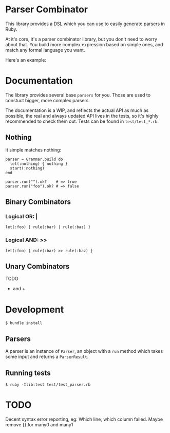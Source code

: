 # Parser Combinator
This library provides a DSL which you can use to easily generate parsers in
Ruby.

At it's core, it's a parser combinator library, but you don't need to worry
about that. You build more complex expression based on simple ones, and match
any formal language you want.

Here's an example:

# Documentation
The library provides several base `parsers` for you. Those are used to constuct
bigger, more complex parsers.

The documentation is a WIP, and reflects the actual API as much as possible, the
real and always updated API lives in the tests, so it's highly recommended
to check them out. Tests can be found in `test/test_*.rb`.

## Nothing
It simple matches nothing:

    parser = Grammar.build do
      let(:nothing) { nothing }
      start(:nothing)
    end

    parser.run("").ok?    # => true
    parser.run("foo").ok? # => false

## Binary Combinators
### Logical OR: |

    let(:foo) { rule(:bar) | rule(:baz) }

### Logical AND: >>

    let(:foo) { rule(:bar) >> rule(:baz) }

## Unary Combinators
TODO
* and +

# Development

    $ bundle install

## Parsers
A parser is an instance of `Parser`, an object with a `run` method which takes
some input and returns a `ParserResult`.

## Running tests

    $ ruby -Ilib:test test/test_parser.rb

# TODO
Decent syntax error reporting, eg: Which line, which column failed.
Maybe remove {} for many0 and many1
